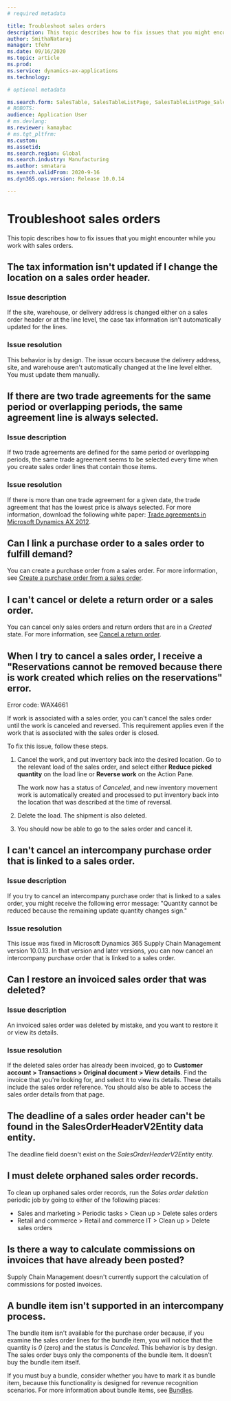 ```yaml
---
# required metadata

title: Troubleshoot sales orders
description: This topic describes how to fix issues that you might encounter while you work with sales orders.
author: SmithaNataraj
manager: tfehr
ms.date: 09/16/2020
ms.topic: article
ms.prod: 
ms.service: dynamics-ax-applications
ms.technology: 

# optional metadata

ms.search.form: SalesTable, SalesTableListPage, SalesTableListPage_SalesCancelOrder
# ROBOTS: 
audience: Application User
# ms.devlang: 
ms.reviewer: kamaybac
# ms.tgt_pltfrm: 
ms.custom: 
ms.assetid: 
ms.search.region: Global
ms.search.industry: Manufacturing
ms.author: smnatara
ms.search.validFrom: 2020-9-16
ms.dyn365.ops.version: Release 10.0.14

---
```

# Troubleshoot sales orders

This topic describes how to fix issues that you might encounter while you work with sales orders.

## The tax information isn't updated if I change the location on a sales order header.

### Issue description

If the site, warehouse, or delivery address is changed either on a sales order header or at the line level, the case tax information isn't automatically updated for the lines.

### Issue resolution

This behavior is by design. The issue occurs because the delivery address, site, and warehouse aren't automatically changed at the line level either. You must update them manually.

## If there are two trade agreements for the same period or overlapping periods, the same agreement line is always selected.

### Issue description

If two trade agreements are defined for the same period or overlapping periods, the same trade agreement seems to be selected every time when you create sales order lines that contain those items.

### Issue resolution

If there is more than one trade agreement for a given date, the trade agreement that has the lowest price is always selected. For more information, download the following white paper: [Trade agreements in Microsoft Dynamics AX 2012](https://www.axug.com/HigherLogic/System/DownloadDocumentFile.ashx?DocumentFileKey=3396a3a8-1f48-4d85-8cd6-5fa982f62e90).

## Can I link a purchase order to a sales order to fulfill demand?

You can create a purchase order from a sales order. For more information, see [Create a purchase order from a sales order](tasks/create-purchase-order-sales-order.md).

## I can't cancel or delete a return order or a sales order.

You can cancel only sales orders and return orders that are in a *Created* state. For more information, see [Cancel a return order](../service-management/cancel-return-order.md).

## When I try to cancel a sales order, I receive a "Reservations cannot be removed because there is work created which relies on the reservations" error.

Error code: WAX4661

If work is associated with a sales order, you can't cancel the sales order until the work is canceled and reversed. This requirement applies even if the work that is associated with the sales order is closed.

To fix this issue, follow these steps.

1. Cancel the work, and put inventory back into the desired location. Go to the relevant load of the sales order, and select either **Reduce picked quantity** on the load line or **Reverse work** on the Action Pane.

    The work now has a status of *Canceled*, and new inventory movement work is automatically created and processed to put inventory back into the location that was described at the time of reversal.

2. Delete the load. The shipment is also deleted.
3. You should now be able to go to the sales order and cancel it.

## I can't cancel an intercompany purchase order that is linked to a sales order.

### Issue description

If you try to cancel an intercompany purchase order that is linked to a sales order, you might receive the following error message: "Quantity cannot be reduced because the remaining update quantity changes sign."

### Issue resolution

This issue was fixed in Microsoft Dynamics 365 Supply Chain Management version 10.0.13. In that version and later versions, you can now cancel an intercompany purchase order that is linked to a sales order.

## Can I restore an invoiced sales order that was deleted?

### Issue description

An invoiced sales order was deleted by mistake, and you want to restore it or view its details.

### Issue resolution

If the deleted sales order has already been invoiced, go to **Customer account \> Transactions \> Original document \> View details**. Find the invoice that you're looking for, and select it to view its details. These details include the sales order reference. You should also be able to access the sales order details from that page.

## The deadline of a sales order header can't be found in the SalesOrderHeaderV2Entity data entity.

The deadline field doesn't exist on the *SalesOrderHeaderV2Entity* entity.

## I must delete orphaned sales order records.

To clean up orphaned sales order records, run the *Sales order deletion* periodic job by going to either of the following places:

- Sales and marketing \> Periodic tasks \> Clean up \> Delete sales orders
- Retail and commerce \> Retail and commerce IT \> Clean up \> Delete sales orders

## Is there a way to calculate commissions on invoices that have already been posted?

Supply Chain Management doesn't currently support the calculation of commissions for posted invoices.

## A bundle item isn't supported in an intercompany process.

The bundle item isn't available for the purchase order because, if you examine the sales order lines for the bundle item, you will notice that the quantity is *0* (zero) and the status is *Canceled*. This behavior is by design. The sales order buys only the components of the bundle item. It doesn't buy the bundle item itself.

If you must buy a bundle, consider whether you have to mark it as bundle item, because this functionality is designed for revenue recognition scenarios. For more information about bundle items, see [Bundles](../../finance/accounts-receivable/revenue-recognition-setup.md#bundles).
